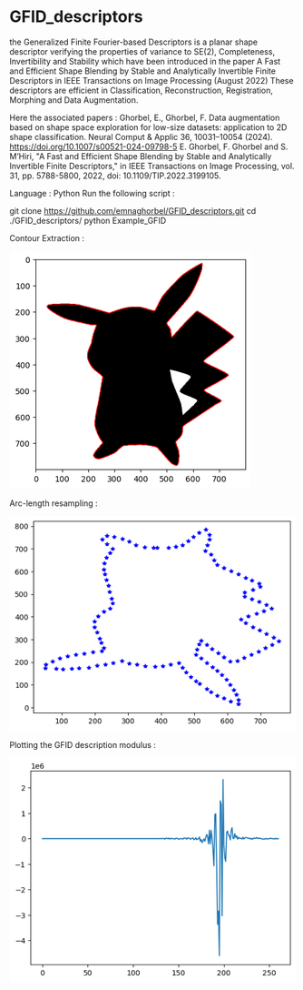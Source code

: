# GFID_descriptors
the Generalized Finite Fourier-based Descriptors is a planar shape descriptor verifying the properties of variance to SE(2), Completeness, Invertibility and Stability which have been introduced in the paper A Fast and Efficient Shape Blending by Stable and Analytically Invertible Finite Descriptors in IEEE Transactions on Image Processing (August 2022)
These descriptors are efficient in Classification, Reconstruction, Registration, Morphing and Data Augmentation. 

Here the associated papers : 
Ghorbel, E., Ghorbel, F. Data augmentation based on shape space exploration for low-size datasets: application to 2D shape classification. Neural Comput & Applic 36, 10031–10054 (2024). https://doi.org/10.1007/s00521-024-09798-5
E. Ghorbel, F. Ghorbel and S. M’Hiri, "A Fast and Efficient Shape Blending by Stable and Analytically Invertible Finite Descriptors," in IEEE Transactions on Image Processing, vol. 31, pp. 5788-5800, 2022, doi: 10.1109/TIP.2022.3199105.

Language : Python
Run the following script : 

git clone https://github.com/emnaghorbel/GFID_descriptors.git
cd ./GFID_descriptors/
python Example_GFID


Contour Extraction :

![Extraction_de_contour](extraction_pikachu.png)


Arc-length resampling :

![Extraction_de_contour](resampling_pikachu.png)


Plotting the GFID description modulus :

![GFID_mod](GFID_mod.png)
